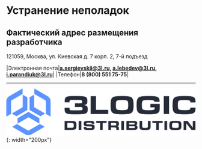 # Устранение неполадок

## Фактический адрес размещения разработчика
121059, Москва, ул. Киевская д. 7 корп. 2, 7-й подъезд

|Электронная почта|**[a.sergievskii@3l.ru](mailto:a.sergievskii@3l.ru),  [a.lebedev@3l.ru](mailto:a.lebedev@3l.ru),  [i.parandiuk@3l.ru](mailto:i.parandiuk@3l.ru)**|
|Телефон|**8 (800) 551 75-75**|





---

![3Logic Logo](/assets/images/3l_logo.svg){: width="200px"}

